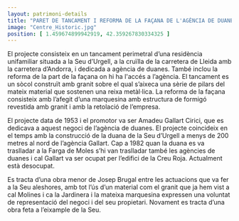 ```yaml
---
layout: patrimoni-details
title: "PARET DE TANCAMENT I REFORMA DE LA FAÇANA DE L'AGÈNCIA DE DUANES GALLART"
image: "Centre_Historic.jpg"
position: [ 1.459674899942919, 42.359267830334325 ]
---
```


El projecte consisteix en un tancament perimetral d’una residència unifamiliar situada a la Seu d’Urgell, a la cruïlla de la carretera de Lleida amb la carretera d’Andorra, i dedicada a agència de duanes. També inclou la reforma de la part de la façana on hi ha l'accés a l’agència. El tancament es un sòcol construït amb granit sobre el qual s’aixeca una sèrie de pilars del mateix material que sostenen una reixa metàl·lica. La reforma de la façana consisteix amb l’afegit d’una marquesina amb estructura de formigó revestida amb granit i amb la retolació de l’empresa. 

El projecte data de 1953 i el promotor va ser Amadeu Gallart Cirici, que es dedicava a aquest negoci de l’agència de duanes.  El projecte coincideix en el temps amb la construcció de la duana de la Seu d’Urgell a menys de 200 metres al nord de l’agència Gallart. Cap a 1982 quan la duana es va traslladar a la Farga de Moles s’hi van traslladar també les agències de duanes i cal Gallart va ser ocupat per l’edifici de la Creu Roja. Actualment està desocupat. 

Es tracta d’una obra menor de Josep Brugal entre les actuacions que va fer a la Seu aleshores, amb tot l’ús d’un material com el granit que ja hem vist a cal Molines i ca la Jardinera i la mateixa marquesina expressen una voluntat de representació del negoci i del seu propietari. Novament es tracta d’una obra feta a l’eixample de la Seu. 

